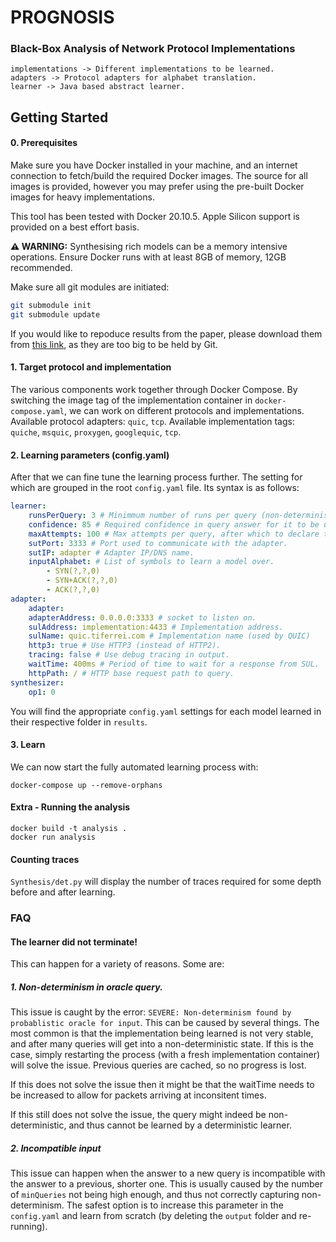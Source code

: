 # PROGNOSIS
### Black-Box Analysis of Network Protocol Implementations

```
implementations -> Different implementations to be learned.
adapters -> Protocol adapters for alphabet translation.
learner -> Java based abstract learner.
```

## Getting Started
#### 0. Prerequisites
Make sure you have Docker installed in your machine, and an internet connection to fetch/build the required Docker images.
The source for all images is provided, however you may prefer using the pre-built Docker images for heavy implementations.

This tool has been tested with Docker 20.10.5.
Apple Silicon support is provided on a best effort basis.

**⚠️  WARNING:** Synthesising rich models can be a memory intensive operations. Ensure Docker runs with at least 8GB of memory, 12GB recommended. 

Make sure all git modules are initiated:
```bash
git submodule init
git submodule update
```

If you would like to repoduce results from the paper, please download them from [this link](https://drive.google.com/drive/folders/1ndo5-Ef7sznxx6xirThF1Exqq9BCZlEE), as they are too big to be held by Git.

#### 1. Target protocol and implementation
The various components work together through Docker Compose. By switching the image tag of the implementation container in `docker-compose.yaml`, we can work on different protocols and implementations.
Available protocol adapters: `quic`, `tcp`.
Available implementation tags: `quiche`, `msquic`, `proxygen`, `googlequic`, `tcp`.

#### 2. Learning parameters (config.yaml)
After that we can fine tune the learning process further. The setting for which are grouped in the root `config.yaml` file. Its syntax is as follows:
```yaml
learner:
    runsPerQuery: 3 # Minimmum number of runs per query (non-determinism detection).
    confidence: 85 # Required confidence in query answer for it to be used.
    maxAttempts: 100 # Max attempts per query, after which to declare the system non-det. and terminate.
    sutPort: 3333 # Port used to communicate with the adapter.
    sutIP: adapter # Adapter IP/DNS name.
    inputAlphabet: # List of symbols to learn a model over.
        - SYN(?,?,0)
        - SYN+ACK(?,?,0)
        - ACK(?,?,0)
adapter:
    adapter:
    adapterAddress: 0.0.0.0:3333 # socket to listen on.
    sulAddress: implementation:4433 # Implementation address.
    sulName: quic.tiferrei.com # Implementation name (used by QUIC)
    http3: true # Use HTTP3 (instead of HTTP2).
    tracing: false # Use debug tracing in output.
    waitTime: 400ms # Period of time to wait for a response from SUL.
    httpPath: / # HTTP base request path to query.
synthesizer:
    op1: 0
```

You will find the appropriate `config.yaml` settings for each model learned in their respective folder in `results`.

#### 3. Learn
We can now start the fully automated learning process with:
```
docker-compose up --remove-orphans
```

#### Extra - Running the analysis

```
docker build -t analysis .
docker run analysis
```

#### Counting traces

`Synthesis/det.py` will display the number of traces required for some depth before and after learning.

### FAQ

#### The learner did not terminate!

This can happen for a variety of reasons. Some are:

##### 1. Non-determinism in oracle query.
This issue is caught by the error: `SEVERE: Non-determinism found by probablistic oracle for input`.
This can be caused by several things. The most common is that the implementation being learned is not very stable, and after many queries will get into a non-deterministic state. If this is the case, simply restarting the process (with a fresh implementation container) will solve the issue. Previous queries are cached, so no progress is lost.

If this does not solve the issue then it might be that the waitTime needs to be increased to allow for packets arriving at inconsitent times.

If this still does not solve the issue, the query might indeed be non-deterministic, and thus cannot be learned by a deterministic learner.

##### 2. Incompatible input
This issue can happen when the answer to a new query is incompatible with the answer to a previous, shorter one. 
This is usually caused by the number of `minQueries` not being high enough, and thus not correctly capturing non-determinism. The safest option is to increase this parameter in the `config.yaml` and learn from scratch (by deleting the `output` folder and re-running).

